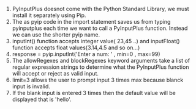 1. PyInputPlus doesnot come with the Python Standard Library, we must install it separately using Pip.
2. The as pyip code in the import statement saves us from typing pyinputplus each time we want to call a PyInputPlus function. Instead we can use the shorter pyip name.
3. inputInt() function accepts integer value( 23,45 ..) and inputFloat() function accepts float values(3.14,4.5 and so on...)
4.  response = pyip.inputInt('Enter a num: ' , min=0 , max=99)
5. The allowRegexes and blockRegexes keyword arguments take a list of regular expression strings to determine what the PyInputPlus function will accept or reject as valid input.
6. limit=3 allows the user to prompt input 3 times max because blanck input is invalid.  
7. If the blank input is entered 3 times then the default  value will be displayed that is 'hello'.
